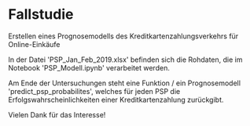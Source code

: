 # Fallstudie
Erstellen eines Prognosemodells des Kreditkartenzahlungsverkehrs für Online-Einkäufe

In der Datei 'PSP_Jan_Feb_2019.xlsx' befinden sich die Rohdaten, die im Notebook 'PSP_Modell.ipynb' verarbeitet werden.

Am Ende der Untersuchungen steht eine Funktion / ein Prognosemodell 'predict_psp_probabilites', welches für jeden PSP die Erfolgswahrscheinlichkeiten einer Kreditkartenzahlung zurückgibt.

Vielen Dank für das Interesse!
